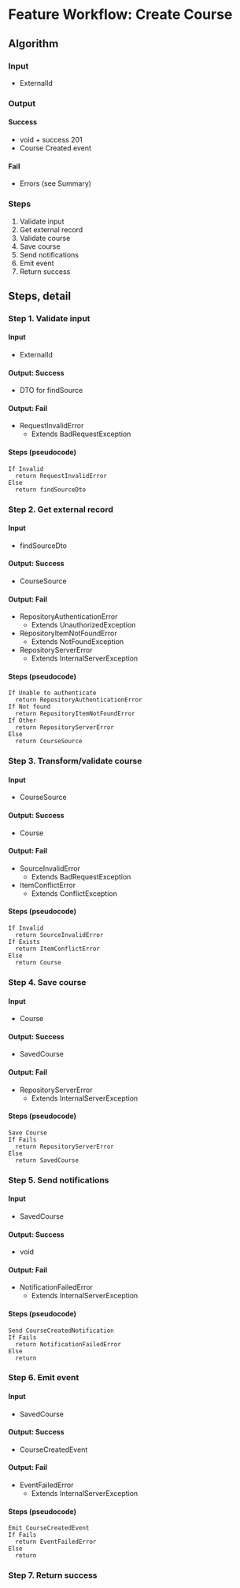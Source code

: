 # Feature Workflow: Create Course

## Algorithm

### Input
- ExternalId

### Output

#### Success

- void + success 201
- Course Created event

#### Fail

- Errors (see Summary)

### Steps

1. Validate input
2. Get external record
3. Validate course
4. Save course
5. Send notifications
6. Emit event
7. Return success

## Steps, detail

### Step 1. Validate input

#### Input
- ExternalId

#### Output: Success

- DTO for findSource

#### Output: Fail

- RequestInvalidError
  - Extends BadRequestException

#### Steps (pseudocode)

```
If Invalid
  return RequestInvalidError
Else
  return findSourceDto
```

### Step 2. Get external record

#### Input
- findSourceDto

#### Output: Success

- CourseSource

#### Output: Fail

- RepositoryAuthenticationError
  - Extends UnauthorizedException
- RepositoryItemNotFoundError
  - Extends NotFoundException
- RepositoryServerError
  - Extends InternalServerException

#### Steps (pseudocode)

```
If Unable to authenticate
  return RepositoryAuthenticationError
If Not found
  return RepositoryItemNotFoundError
If Other
  return RepositoryServerError
Else
  return CourseSource
```

### Step 3. Transform/validate course

#### Input
- CourseSource

#### Output: Success

- Course

#### Output: Fail

- SourceInvalidError
  - Extends BadRequestException
- ItemConflictError
  - Extends ConflictException

#### Steps (pseudocode)

```
If Invalid
  return SourceInvalidError
If Exists
  return ItemConflictError
Else
  return Course
```

### Step 4. Save course

#### Input
- Course

#### Output: Success

- SavedCourse

#### Output: Fail

- RepositoryServerError
  - Extends InternalServerException

#### Steps (pseudocode)

```
Save Course
If Fails
  return RepositoryServerError
Else
  return SavedCourse
```

### Step 5. Send notifications

#### Input
- SavedCourse

#### Output: Success

- void

#### Output: Fail

- NotificationFailedError
  - Extends InternalServerException

#### Steps (pseudocode)

```
Send CourseCreatedNotification
If Fails
  return NotificationFailedError
Else
  return
```

### Step 6. Emit event

#### Input
- SavedCourse

#### Output: Success

- CourseCreatedEvent

#### Output: Fail

- EventFailedError
  - Extends InternalServerException

#### Steps (pseudocode)

```
Emit CourseCreatedEvent
If Fails
  return EventFailedError
Else
  return
```

### Step 7. Return success
